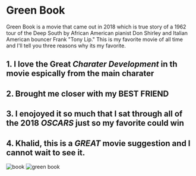 # Green Book
Green Book is a movie that came out in 2018 which is true story of a 1962 tour of the Deep South by African American pianist Don Shirley and Italian American bouncer Frank "Tony Lip." This is my favorite movie of all time and I'll tell you three reasons why its my favorite. 

## 1. I love the Great *Charater Development* in th movie espically from the main charater 
## 2. Brought me closer with my **BEST FRIEND** 
## 3. I enojoyed it so much that I sat through all of the 2018 *OSCARS* just so my favorite could win
## 4. Khalid, this is a *GREAT* movie suggestion and I cannot wait to see it.

![book](https://github.com/L1DLID/favorite/assets/143013239/fa4d5db9-8896-4226-8862-b87496599486)
![green book](https://github.com/L1DLID/favorite/assets/142946140/4ae2fc71-be76-4dc2-9249-86a7e07724c7)
